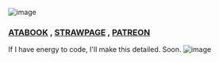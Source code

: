 
  ![image](https://github.com/user-attachments/assets/33580f5d-6e4c-4f01-9d39-2a43780f5a9b)
  ### [ATABOOK](https://reiifayrezuu.atabook.org/) , [STRAWPAGE](https://reiivrynnzu.straw.page/) , [PATREON](https://www.patreon.com/c/reii_vrynnwaffls/about)
If I have energy to code, I'll make this detailed. Soon.
![image](https://github.com/user-attachments/assets/9cb60468-bf02-45c5-8ca5-5ba2c7f2bf61)

